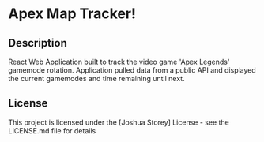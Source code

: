 # Apex Map Tracker!

## Description
React Web Application built to track the video game 'Apex Legends' gamemode rotation. Application pulled data from a public API and displayed the current gamemodes and time remaining until next.

## License

This project is licensed under the [Joshua Storey] License - see the LICENSE.md file for details

